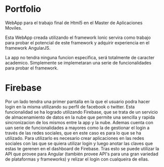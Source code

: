 # Portfolio
WebApp para el trabajo final de Html5 en el Master de Aplicaciones Moviles.

Esta WebApp creada utilizando el framework Ionic servira como trabajo para probar el potencial de este framework y adquirir 
experiencia en el framework AngularJS. 

La app no tendra ninguna funcion especifica, será totalmente de caracter academico. Simplemente se implemetaran una serie de 
funcionalidades para probar el framework.

# Firebase
Por un lado tendra una primer pantalla en la que el usuario podra hacer login en la misma utilizando su perfil de facebook o twitter. Esta funcionalidad se ha logrado utilizando Firebase, que se trata de un servicio de almacenamiento de datos en la nube que permite una sencilla y rapida sincronizacion de los mismos entre la app y la nube. Ademas cuenta con uan serie de funcionalidades a mayores como la de gestionar el login a través de las redes sociales, que en este caso es para lo que se ha utilizado. Para utilizarlo es necesario crear aplicaciones en las redes sociales con las que se quiera utilizar login y luego anotar las claves que estas te gerenen en el dashboard de Firebase. Tras esto se puede utilizar la API que provee para Angular (también provee API's para una gran variedad de plataformas y frameworks) y relizar el login con cualqueira de ellas.  


